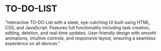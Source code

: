 # TO-DO-LIST
"Interactive TO-DO List with a sleek, eye-catching UI built using HTML, CSS, and JavaScript. Features full functionality including task creation, editing, deletion, and real-time updates. User-friendly design with smooth animations, intuitive controls, and responsive layout, ensuring a seamless experience on all devices."
